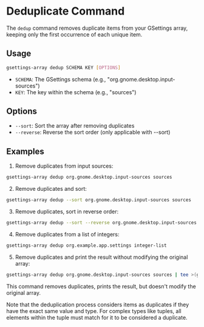 # Deduplicate Command

The `dedup` command removes duplicate items from your GSettings array, keeping only the first occurrence of each unique item.

## Usage

```bash
gsettings-array dedup SCHEMA KEY [OPTIONS]
```

- `SCHEMA`: The GSettings schema (e.g., "org.gnome.desktop.input-sources")
- `KEY`: The key within the schema (e.g., "sources")

## Options

- `--sort`: Sort the array after removing duplicates
- `--reverse`: Reverse the sort order (only applicable with --sort)

## Examples

1. Remove duplicates from input sources:

```bash
gsettings-array dedup org.gnome.desktop.input-sources sources
```

2. Remove duplicates and sort:

```bash
gsettings-array dedup --sort org.gnome.desktop.input-sources sources
```

3. Remove duplicates, sort in reverse order:

```bash
gsettings-array dedup --sort --reverse org.gnome.desktop.input-sources sources
```

4. Remove duplicates from a list of integers:

```bash
gsettings-array dedup org.example.app.settings integer-list
```

5. Remove duplicates and print the result without modifying the original array:

```bash
gsettings-array dedup org.gnome.desktop.input-sources sources | tee >(gsettings-array ls org.gnome.desktop.input-sources sources)
```

This command removes duplicates, prints the result, but doesn't modify the original array.

Note that the deduplication process considers items as duplicates if they have the exact same value and type. For complex types like tuples, all elements within the tuple must match for it to be considered a duplicate.
